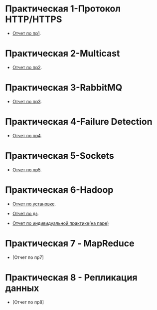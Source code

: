 # Практическая 1-Протокол HTTP/HTTPS

 - [Отчет по пр1](/Пр1.pdf).

# Практическая 2-Multicast

 - [Отчет по пр2](/пр2.pdf).

# Практическая 3-RabbitMQ

 - [Отчет по пр3](/Пр3.pdf).
 
 # Практическая 4-Failure Detection
 
 - [Отчет по пр4](/пр4.pdf).

# Практическая 5-Sockets

- [Отчет по пр5](/zero.pdf).

# Практическая 6-Hadoop

- [Отчет по установке](/hadoop.pdf).

- [Отчет по дз](/решение.pdf).

- [Отчет по индивидуальной практике(на паре)](/прh.pdf)

# Практическая 7 - MapReduce
- [Отчет по пр7]

# Практическая 8 - Репликация данных
- [Отчет по пр8]


